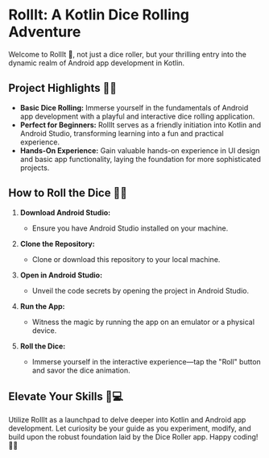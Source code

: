 # RollIt: A Kotlin Dice Rolling Adventure

Welcome to RollIt 🎲, not just a dice roller, but your thrilling entry into the dynamic realm of Android app development in Kotlin.

## Project Highlights 🎲📱

- **Basic Dice Rolling:** Immerse yourself in the fundamentals of Android app development with a playful and interactive dice rolling application.
- **Perfect for Beginners:** RollIt serves as a friendly initiation into Kotlin and Android Studio, transforming learning into a fun and practical experience.
- **Hands-On Experience:** Gain valuable hands-on experience in UI design and basic app functionality, laying the foundation for more sophisticated projects.

## How to Roll the Dice 🚀🎉

1. **Download Android Studio:**
   - Ensure you have Android Studio installed on your machine.

2. **Clone the Repository:**
   - Clone or download this repository to your local machine.

3. **Open in Android Studio:**
   - Unveil the code secrets by opening the project in Android Studio.

4. **Run the App:**
   - Witness the magic by running the app on an emulator or a physical device.

5. **Roll the Dice:**
   - Immerse yourself in the interactive experience—tap the "Roll" button and savor the dice animation.

## Elevate Your Skills 🌟💻

Utilize RollIt as a launchpad to delve deeper into Kotlin and Android app development. Let curiosity be your guide as you experiment, modify, and build upon the robust foundation laid by the Dice Roller app. Happy coding! 🚀🎲
